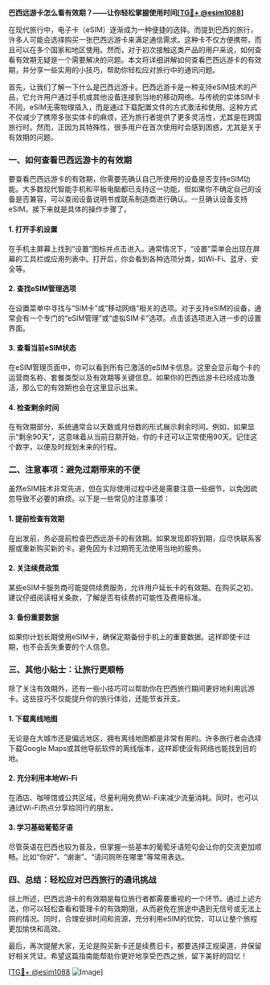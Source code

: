 **巴西远游卡怎么看有效期？——让你轻松掌握使用时间[[TG💪+ @esim1088](https://t.me/s/esim1088)]**

在现代旅行中，电子卡（eSIM）逐渐成为一种便捷的选择。而提到巴西的旅行，许多人可能会选择购买一张巴西远游卡来满足通信需求。这种卡不仅方便携带，而且可以在多个国家和地区使用。然而，对于初次接触这类产品的用户来说，如何查看有效期无疑是一个需要解决的问题。本文将详细讲解如何查看巴西远游卡的有效期，并分享一些实用的小技巧，帮助你轻松应对旅行中的通讯问题。

首先，让我们了解一下什么是巴西远游卡。巴西远游卡是一种支持eSIM技术的产品，它允许用户通过手机或其他设备连接到当地的移动网络。与传统的实体SIM卡不同，eSIM无需物理插入，而是通过下载配置文件的方式激活和使用。这种方式不仅减少了携带多张实体卡的麻烦，还为旅行者提供了更多灵活性，尤其是在跨国旅行时。然而，正因为其特殊性，很多用户在首次使用时会感到困惑，尤其是关于有效期的问题。

### **一、如何查看巴西远游卡的有效期**

要查看巴西远游卡的有效期，你需要先确认自己所使用的设备是否支持eSIM功能。大多数现代智能手机和平板电脑都已支持这一功能，但如果你不确定自己的设备是否兼容，可以查阅设备说明书或联系制造商进行确认。一旦确认设备支持eSIM，接下来就是具体的操作步骤了。

#### **1. 打开手机设置**
在手机主屏幕上找到“设置”图标并点击进入。通常情况下，“设置”菜单会出现在屏幕的工具栏或应用列表中。打开后，你会看到各种选项分类，如Wi-Fi、蓝牙、安全等。

#### **2. 查找eSIM管理选项**
在设置菜单中寻找与“SIM卡”或“移动网络”相关的选项。对于支持eSIM的设备，通常会有一个专门的“eSIM管理”或“虚拟SIM卡”选项。点击该选项进入进一步的设置界面。

#### **3. 查看当前eSIM状态**
在eSIM管理页面中，你可以看到所有已激活的eSIM卡信息。这里会显示每个卡的运营商名称、套餐类型以及有效期等关键信息。如果你的巴西远游卡已经成功激活，那么它的有效期也会在这里显示出来。

#### **4. 检查剩余时间**
在有效期部分，系统通常会以天数或月份数的形式展示剩余时间。例如，如果显示“剩余90天”，这意味着从当前日期开始，你的卡还可以正常使用90天。记住这个数字，以便及时规划未来的行程。

### **二、注意事项：避免过期带来的不便**

虽然eSIM技术非常先进，但在实际使用过程中还是需要注意一些细节，以免因疏忽导致不必要的麻烦。以下是一些常见的注意事项：

#### **1. 提前检查有效期**
在出发前，务必提前检查巴西远游卡的有效期。如果发现即将到期，应尽快联系客服或重新购买新的卡。避免因为卡过期而无法使用当地的服务。

#### **2. 关注续费政策**
某些eSIM卡服务商可能提供续费服务，允许用户延长卡的有效期。在购买之初，建议仔细阅读相关条款，了解是否有续费的可能性及费用标准。

#### **3. 备份重要数据**
如果你计划长期使用eSIM卡，确保定期备份手机上的重要数据。这样即使卡过期，也不会丢失重要的个人信息。

### **三、其他小贴士：让旅行更顺畅**

除了关注有效期外，还有一些小技巧可以帮助你在巴西旅行期间更好地利用远游卡。这些技巧不仅能提升你的旅行体验，还能节省开支。

#### **1. 下载离线地图**
无论是在大城市还是偏远地区，拥有离线地图都是非常有用的。许多旅行者会选择下载Google Maps或其他导航软件的离线版本，这样即使没有网络也能找到目的地。

#### **2. 充分利用本地Wi-Fi**
在酒店、咖啡馆或公共区域，尽量利用免费Wi-Fi来减少流量消耗。同时，也可以通过Wi-Fi热点分享给同行的朋友。

#### **3. 学习基础葡萄牙语**
尽管英语在巴西也较为普及，但掌握一些基本的葡萄牙语短句会让你的交流更加顺畅。比如“你好”、“谢谢”、“请问厕所在哪里”等常用表达。

### **四、总结：轻松应对巴西旅行的通讯挑战**

综上所述，巴西远游卡的有效期是每位旅行者都需要重视的一个环节。通过上述方法，你可以轻松查看和管理卡的有效期限，从而避免在旅途中遇到无信号或无法上网的情况。同时，合理安排时间和资源，充分利用eSIM的优势，可以让整个旅程更加愉快和高效。

最后，再次提醒大家，无论是购买新卡还是续费旧卡，都要选择正规渠道，并保留好相关凭证。希望这篇指南能帮助你更好地享受巴西之旅，留下美好的回忆！

[[TG💪+ @esim1088](https://t.me/s/esim1088) ![Image](https://i.postimg.cc/4NQfJmqS/Snipaste-2025-05-13-00-14-12.png)]